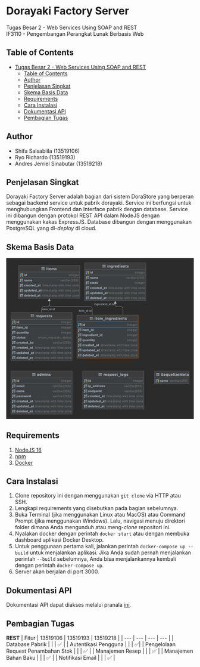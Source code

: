 # Dorayaki Factory Server
Tugas Besar 2 - Web Services Using SOAP and REST<br>
IF3110 - Pengembangan Perangkat Lunak Berbasis Web

## Table of Contents
- [Tugas Besar 2 - Web Services Using SOAP and REST](#tugas-besar-2---web-services-using-soap-and-rest)
  - [Table of Contents](#table-of-contents)
  - [Author](#author)
  - [Penjelasan Singkat](#penjelasan-singkat)
  - [Skema Basis Data](#skema-basis-data)
  - [Requirements](#requirements)
  - [Cara Instalasi](#cara-instalasi)
  - [Dokumentasi API](#dokumentasi-api)
  - [Pembagian Tugas](#pembagian-tugas)

## Author
- Shifa Salsabiila (13519106)
- Ryo Richardo (13519193)
- Andres Jerriel Sinabutar (13519218)

## Penjelasan Singkat
Dorayaki Factory Server adalah bagian dari sistem DoraStore yang berperan sebagai backend service untuk pabrik dorayaki. Service ini berfungsi untuk menghubungkan Frontend dan Interface pabrik dengan database. Service ini dibangun dengan protokol REST API dalam NodeJS dengan menggunakan kakas ExpressJS. Database dibangun dengan menggunakan PostgreSQL yang di-*deploy* di cloud. 

## Skema Basis Data
![Database Schema](img/schema.png)

## Requirements
1. [NodeJS 16](https://nodejs.org/en/)
2. [npm](https://www.npmjs.com/) 
3. [Docker](https://www.docker.com/)

## Cara Instalasi
1. Clone repository ini dengan menggunakan `git clone` via HTTP atau SSH.
2. Lengkapi requirements yang disebutkan pada bagian sebelumnya.
3. Buka Terminal (jika menggunakan Linux atau MacOS) atau Command Prompt (jika menggunakan Windows). Lalu, navigasi menuju direktori folder dimana Anda mengunduh atau meng-*clone* repositori ini.
4. Nyalakan docker dengan perintah `docker start` atau dengan membuka  dashboard aplikasi Docker Desktop.
5. Untuk penggunaan pertama kali, jalankan perintah `docker-compose up --build` untuk menjalankan aplikasi. Jika Anda sudah pernah menjalankan perintah `--build` sebelumnya, Anda bisa menjalankannya kembali dengan perintah `docker-compose up`.
6. Server akan berjalan di port 3000.

## Dokumentasi API
Dokumentasi API dapat diakses melalui pranala [ini](https://documenter.getpostman.com/view/13639528/UVCBA4Za).

## Pembagian Tugas
**REST**
| Fitur  | 13519106 | 13519193 | 13519218 |
| --- | --- | --- | --- |
| Database Pabrik |  |  | :white_check_mark: |
| Autentikasi Pengguna   |  |  |  :white_check_mark:|
| Pengelolaan Request Penambahan Stok   |  |  | :white_check_mark: |
| Manajemen Resep   |  |  | :white_check_mark: |
| Manajemen Bahan Baku  |  |  | :white_check_mark: |
| Notifikasi Email  |  |  | :white_check_mark: |

